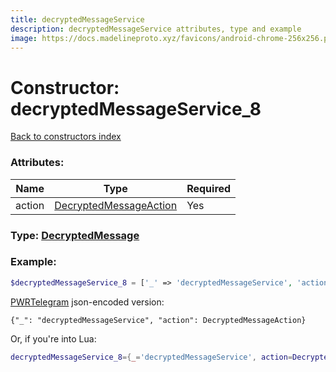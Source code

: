 ```yaml
---
title: decryptedMessageService
description: decryptedMessageService attributes, type and example
image: https://docs.madelineproto.xyz/favicons/android-chrome-256x256.png
---
```

# Constructor: decryptedMessageService\_8  
[Back to constructors index](index.md)



### Attributes:

| Name     |    Type       | Required |
|----------|---------------|----------|
|action|[DecryptedMessageAction](../types/DecryptedMessageAction.md) | Yes|



### Type: [DecryptedMessage](../types/DecryptedMessage.md)


### Example:

```php
$decryptedMessageService_8 = ['_' => 'decryptedMessageService', 'action' => DecryptedMessageAction];
```  

[PWRTelegram](https://pwrtelegram.xyz) json-encoded version:

```
{"_": "decryptedMessageService", "action": DecryptedMessageAction}
```


Or, if you're into Lua:

```lua
decryptedMessageService_8={_='decryptedMessageService', action=DecryptedMessageAction}

```



